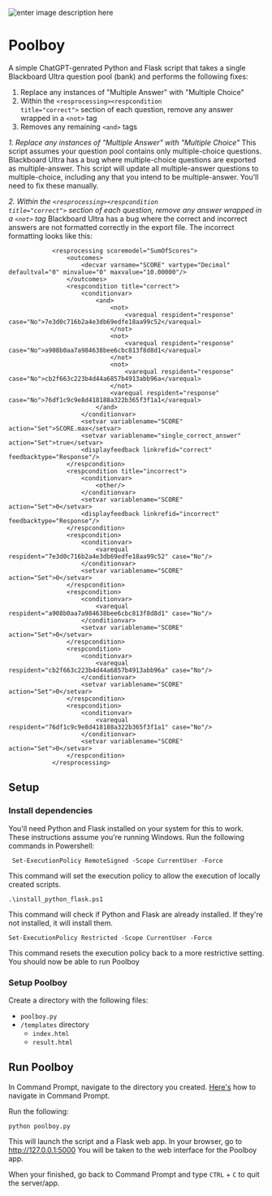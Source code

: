 ![enter image description here](https://csplib.io/images/pb.jpg)

# Poolboy

A simple ChatGPT-genrated Python and Flask script that takes a single Blackboard Ultra question pool (bank) and performs the following fixes:

1. Replace any instances of "Multiple Answer" with "Multiple Choice"
2. Within the <code>&lt;resprocessing&gt;&lt;respcondition title="correct"&gt;</code> section of each question, remove any answer wrapped in a <code>&lt;not&gt;</code> tag
3. Removes any remaining <code>&lt;and&gt;</code> tags

*1. Replace any instances of "Multiple Answer" with "Multiple Choice"*
This script assumes your question pool contains only multiple-choice questions. Blackboard Ultra has a bug where multiple-choice questions are exported as multiple-answer. This script will update all multiple-answer questions to multiple-choice, including any that you intend to be multiple-answer. You'll need to fix these manually.

*2. Within the <code>&lt;resprocessing&gt;&lt;respcondition title="correct"&gt;</code> section of each question, remove any answer wrapped in a <code>&lt;not&gt;</code> tag*
Blackboard Ultra has a bug where the correct and incorrect answers are not formatted correctly in the export file. The incorrect formatting looks like this:

				<resprocessing scoremodel="SumOfScores">
					<outcomes>
						<decvar varname="SCORE" vartype="Decimal" defaultval="0" minvalue="0" maxvalue="10.00000"/>
					</outcomes>
					<respcondition title="correct">
						<conditionvar>
							<and>
								<not>
									<varequal respident="response" case="No">7e3d0c716b2a4e3db69edfe18aa99c52</varequal>
								</not>
								<not>
									<varequal respident="response" case="No">a908b0aa7a984638bee6cbc813f8d8d1</varequal>
								</not>
								<not>
									<varequal respident="response" case="No">cb2f663c223b4d44a6857b4913abb96a</varequal>
								</not>
								<varequal respident="response" case="No">76df1c9c9e8d418188a322b365f3f1a1</varequal>
							</and>
						</conditionvar>
						<setvar variablename="SCORE" action="Set">SCORE.max</setvar>
						<setvar variablename="single_correct_answer" action="Set">true</setvar>
						<displayfeedback linkrefid="correct" feedbacktype="Response"/>
					</respcondition>
					<respcondition title="incorrect">
						<conditionvar>
							<other/>
						</conditionvar>
						<setvar variablename="SCORE" action="Set">0</setvar>
						<displayfeedback linkrefid="incorrect" feedbacktype="Response"/>
					</respcondition>
					<respcondition>
						<conditionvar>
							<varequal respident="7e3d0c716b2a4e3db69edfe18aa99c52" case="No"/>
						</conditionvar>
						<setvar variablename="SCORE" action="Set">0</setvar>
					</respcondition>
					<respcondition>
						<conditionvar>
							<varequal respident="a908b0aa7a984638bee6cbc813f8d8d1" case="No"/>
						</conditionvar>
						<setvar variablename="SCORE" action="Set">0</setvar>
					</respcondition>
					<respcondition>
						<conditionvar>
							<varequal respident="cb2f663c223b4d44a6857b4913abb96a" case="No"/>
						</conditionvar>
						<setvar variablename="SCORE" action="Set">0</setvar>
					</respcondition>
					<respcondition>
						<conditionvar>
							<varequal respident="76df1c9c9e8d418188a322b365f3f1a1" case="No"/>
						</conditionvar>
						<setvar variablename="SCORE" action="Set">0</setvar>
					</respcondition>
				</resprocessing>


## Setup
### Install dependencies
You'll need Python and Flask installed on your system for this to work. These instructions assume you're running Windows. Run the following commands in Powershell:

     Set-ExecutionPolicy RemoteSigned -Scope CurrentUser -Force
This command will set the execution policy to allow the execution of locally created scripts.

    .\install_python_flask.ps1
This command will check if Python and Flask are already installed. If they're not installed, it will install them.

    Set-ExecutionPolicy Restricted -Scope CurrentUser -Force
This command resets the execution policy back to a more restrictive setting.
You should now be able to run Poolboy

### Setup Poolboy
Create a directory with the following files:

 - `poolboy.py`
 - `/templates` directory
	 - `index.html`
	 - `result.html`

## Run Poolboy
In Command Prompt, navigate to the directory you created. [Here's](https://www.howtogeek.com/659411/how-to-change-directories-in-command-prompt-on-windows-10/) how to navigate in Command Prompt.

Run the following:

    python poolboy.py

This will launch the script and a Flask web app.
In your browser, go to http://127.0.0.1:5000
You will be taken to the web interface for the Poolboy app.

When your finished, go back to Command Prompt and type `CTRL` + `C` to quit the server/app.
